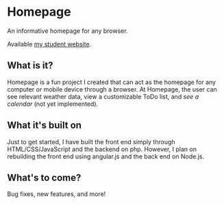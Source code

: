# Homepage
An informative homepage for any browser.

Available [my student website](http://students.washington.edu/sjsn/homepage/).

## What is it?

Homepage is a fun project I created that can act as the homepage for any computer or mobile device through a browser. At Homepage, the user can see relevant weather data, view a customizable ToDo list, and *see a calendar* (not yet implemented).

## What it's built on

Just to get started, I have built the front end simply through HTML/CSS/JavaScript and the backend on php. However, I plan on rebuilding the front end using angular.js and the back end on Node.js.

## What's to come?

Bug fixes, new features, and more!
